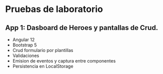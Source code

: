 # Pruebas de laboratorio
## App 1: Dasboard de Heroes y pantallas de Crud.


- Angular 12
- Bootstrap 5
- Crud formulario por plantillas 
- Validaciones
- Emision de eventos y captura entre componentes
- Persistencia en LocalStorage

